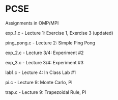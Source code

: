 # PCSE

Assignments in OMP/MPI

exp_1.c - Lecture 1: Exercise 1, Exercise 3 (updated)

ping_pong.c - Lecture 2: Simple Ping Pong

exp_2.c - Lecture 3/4: Experiment #2

exp_3.c - Lecture 3/4: Experiment #3

lab1.c - Lecture 4: In Class Lab #1

pi.c - Lecture 9: Monte Carlo, PI

trap.c - Lecture 9: Trapezoidal Rule, PI
